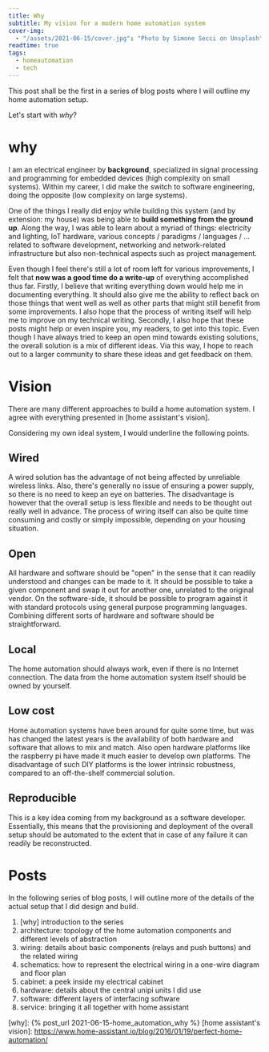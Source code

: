 ```yaml
---
title: Why
subtitle: My vision for a modern home automation system
cover-img:
  - "/assets/2021-06-15/cover.jpg": "Photo by Simone Secci on Unsplash"
readtime: true
tags:
  - homeautomation
  - tech
---
```


This post shall be the first in a series of blog posts where I will outline my home automation setup.

Let's start with _why_?

# why

I am an electrical engineer by **background**, specialized in signal processing and programming for embedded devices (high complexity on small systems).
Within my career, I did make the switch to software engineering, doing the opposite (low complexity on large systems).

One of the things I really did enjoy while building this system (and by extension: my house) was being able to **build something from the ground up**.
Along the way, I was able to learn about a myriad of things: electricity and lighting, IoT hardware, various concepts / paradigms / languages / ... related to software development, networking and network-related infrastructure but also non-technical aspects such as project management.

Even though I feel there's still a lot of room left for various improvements, I felt that **now was a good time do a write-up** of everything accomplished thus far.
Firstly, I believe that writing everything down would help me in documenting everything.
It should also give me the ability to reflect back on those things that went well as well as other parts that might still benefit from some improvements.
I also hope that the process of writing itself will help me to improve on my technical writing.
Secondly, I also hope that these posts might help or even inspire you, my readers, to get into this topic.
Even though I have always tried to keep an open mind towards existing solutions, the overall solution is a mix of different ideas.
Via this way, I hope to reach out to a larger community to share these ideas and get feedback on them.

# Vision

There are many different approaches to build a home automation system.
I agree with everything presented in [home assistant's vision].

Considering my own ideal system, I would underline the following points.

## Wired

A wired solution has the advantage of not being affected by unreliable wireless links.
Also, there's generally no issue of ensuring a power supply, so there is no need to keep an eye on batteries.
The disadvantage is however that the overall setup is less flexible and needs to be thought out really well in advance.
The process of wiring itself can also be quite time consuming and costly or simply impossible, depending on your housing situation.

## Open

All hardware and software should be "open" in the sense that it can readily understood and changes can be made to it.
It should be possible to take a given component and swap it out for another one, unrelated to the original vendor.
On the software-side, it should be possible to program against it with standard protocols using general purpose programming languages.
Combining different sorts of hardware and software should be straightforward.

## Local

The home automation should always work, even if there is no Internet connection.
The data from the home automation system itself should be owned by yourself.

## Low cost

Home automation systems have been around for quite some time, but was has changed the latest years is the availability of both hardware and software that allows to mix and match.
Also open hardware platforms like the raspberry pi have made it much easier to develop own platforms.
The disadvantage of such DIY platforms is the lower intrinsic robustness, compared to an off-the-shelf commercial solution.

## Reproducible

This is a key idea coming from my background as a software developer.
Essentially, this means that the provisioning and deployment of the overall setup should be automated to the extent that in case of any failure it can readily be reconstructed.

# Posts

In the following series of blog posts, I will outline more of the details of the actual setup that I did design and build.

1. [why] introduction to the series
1. architecture: topology of the home automation components and different levels of abstraction
1. wiring: details about basic components (relays and push buttons) and the related wiring
1. schematics: how to represent the electrical wiring in a one-wire diagram and floor plan
1. cabinet: a peek inside my electrical cabinet
1. hardware: details about the central unipi units I did use
1. software: different layers of interfacing software
1. service: bringing it all together with home assistant

[why]: {% post_url 2021-06-15-home_automation_why %}
[home assistant's vision]: https://www.home-assistant.io/blog/2016/01/19/perfect-home-automation/
